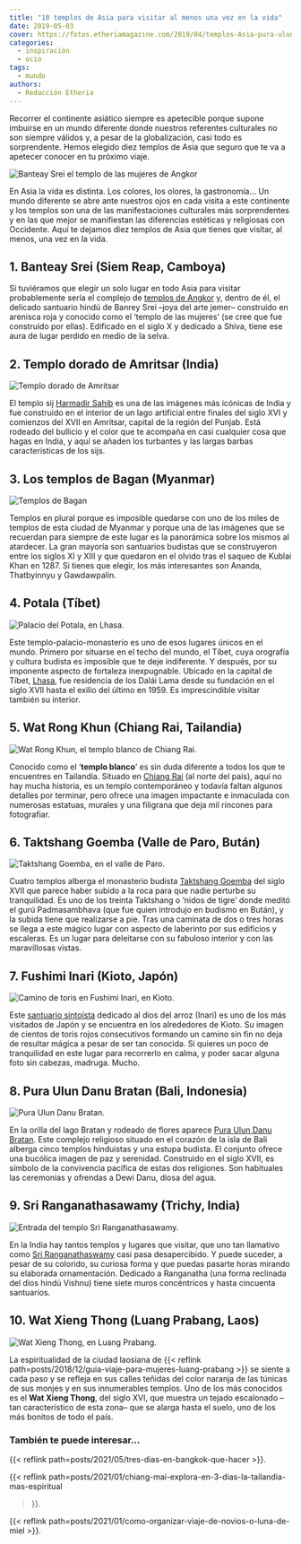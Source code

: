```yaml
---
title: "10 templos de Asia para visitar al menos una vez en la vida"
date: 2019-05-03
cover: https://fotos.etheriamagazine.com/2019/04/templos-Asia-pura-ulun-danu-bratan-Bali.jpg
categories: 
  - inspiración
  - ocio
tags: 
  - mundo
authors: 
  - Redacción Etheria
---
```


Recorrer el continente asiático siempre es apetecible porque supone imbuirse en un mundo diferente donde nuestros referentes culturales no son siempre válidos y, a pesar de la globalización, casi todo es sorprendente. Hemos elegido diez templos de Asia que seguro que te va a apetecer conocer en tu próximo viaje.

![Banteay Srei el templo de las mujeres de Angkor](https://fotos.etheriamagazine.com/2019/04/Templos-Asia-Banteay-Srei-Camboya.jpg "Banteay Srei, el templo de las mujeres de Angkor. © Rolf_52/Adobe Stock")

En Asia la vida es distinta. Los colores, los olores, la gastronomía… Un mundo diferente 
se abre ante nuestros ojos en cada visita a este continente y los templos son una de las 
manifestaciones culturales más sorprendentes y en las que mejor se manifiestan las 
diferencias estéticas y religiosas con Occidente. Aquí te dejamos diez templos de Asia 
que tienes que visitar, al menos, una vez en la vida. 

## 1\. Banteay Srei (Siem Reap, Camboya)

Si tuviéramos que elegir un solo lugar en todo Asia para visitar probablemente sería el 
complejo de [templos de 
Angkor](https://www.tourismcambodia.com/travelguides/provinces/siem-reap.htm) y, dentro 
de él, el delicado santuario hindú de Banrey Srei –joya del arte jemer– construido en 
arenisca roja y conocido como el ‘templo de las mujeres’ (se cree que fue construido por 
ellas). Edificado en el siglo X y dedicado a Shiva, tiene ese aura de lugar perdido en 
medio de la selva. 

## 2\. Templo dorado de Amritsar (India)

![Templo dorado de Amritsar](https://fotos.etheriamagazine.com/2019/04/Templos-Asia-Amritsar.jpg "Templo dorado de Amritsar. © Boris Stroujko/Adobe Stock")

El templo sij [Harmadir Sahib](http://sgpc.net/sri-harmandir-sahib/) es una de las 
imágenes más icónicas de India y fue construido en el interior de un lago artificial 
entre finales del siglo XVI y comienzos del XVII en Amritsar, capital de la región del 
Punjab. Está rodeado del bullicio y el color que te acompaña en casi cualquier cosa que 
hagas en India, y aquí se añaden los turbantes y las largas barbas características de 
los sijs. 

## 3\. Los templos de Bagan (Myanmar)

![Templos de Bagan](https://fotos.etheriamagazine.com/2019/04/Templos-Asia-Bagan-Myanmar.jpg "Templos de Bagan. © Luciano Mortula-LGM/Adobe Stock")

Templos en plural porque es imposible quedarse con uno de los miles de templos de esta 
ciudad de Myanmar y porque una de las imágenes que se recuerdan para siempre de este 
lugar es la panorámica sobre los mismos al atardecer. La gran mayoría son santuarios 
budistas que se construyeron entre los siglos XI y XIII y que quedaron en el olvido tras 
el saqueo de Kublai Khan en 1287. Si tienes que elegir, los más interesantes son Ananda, 
Thatbyinnyu y Gawdawpalin. 

## 4\. Potala (Tíbet)

![Palacio del Potala, en Lhasa.](https://fotos.etheriamagazine.com/2019/04/Templos-Asia-Potala.jpg "Palacio del Potala, en Lhasa. © Enote/Adobe Stock")

Este templo-palacio-monasterio es uno de esos lugares únicos en el mundo. Primero por 
situarse en el techo del mundo, el Tíbet, cuya orografía y cultura budista es imposible 
que te deje indiferente. Y después, por su imponente aspecto de fortaleza inexpugnable. 
Ubicado en la capital de Tíbet, 
[Lhasa](http://www.turismochina.org/web/index.php/destinos/2016-01-13-09-42-49), fue 
residencia de los Dalái Lama desde su fundación en el siglo XVII hasta el exilio del 
último en 1959. Es imprescindible visitar también su interior. 

## 5\. Wat Rong Khun (Chiang Rai, Tailandia)

![Wat Rong Khun, el templo blanco de Chiang Rai.](https://fotos.etheriamagazine.com/2019/04/Templos-Asia-Wat-Rong-Khun-Chiang-Rai.jpg "Wat Rong Khun, el templo blanco de Chiang Rai. © R.M. Nunes/Adobe Stock")

Conocido como el ‘**templo blanco**’ es sin duda diferente a todos los que te encuentres 
en Tailandia. Situado en [Chiang 
Rai](http://www.turismotailandes.com/donde-ir/chiang-rai/) (al norte del país), aquí no 
hay mucha historia, es un templo contemporáneo y todavía faltan algunos detalles por 
terminar, pero ofrece una imagen impactante e inmaculada con numerosas estatuas, murales 
y una filigrana que deja mil rincones para fotografiar. 

## 6\. Taktshang Goemba (Valle de Paro, Bután)

![Taktshang Goemba, en el valle de Paro.](https://fotos.etheriamagazine.com/2019/04/templos-Asia-Taktshang-Goemba-Butan.jpg "Taktshang Goemba, en el valle de Paro. © Mc_noppadol/Adobe Stock")

Cuatro templos alberga el monasterio budista [Taktshang 
Goemba](http://www.parotaktsang.org) del siglo XVII que parece haber subido a la roca 
para que nadie perturbe su tranquilidad. Es uno de los treinta Taktshang o ‘nidos de 
tigre’ donde meditó el gurú Padmasambhava (que fue quien introdujo en budismo en Bután), 
y la subida tiene que realizarse a pie. Tras una caminata de dos o tres horas se llega a 
este mágico lugar con aspecto de laberinto por sus edificios y escaleras. Es un lugar 
para deleitarse con su fabuloso interior y con las maravillosas vistas. 

## 7\. Fushimi Inari (Kioto, Japón)

![Camino de toris en Fushimi Inari, en Kioto.](https://fotos.etheriamagazine.com/2019/04/Templos-Asia-Kyoto.jpg "Camino de toris en Fushimi Inari, en Kioto. © Davian Wijaya")

Este [santuario sintoísta](http://inari.jp/en/) dedicado al dios del arroz (Inari) es 
uno de los más visitados de Japón y se encuentra en los alrededores de Kioto. Su imagen 
de cientos de toris rojos consecutivos formando un camino sin fin no deja de resultar 
mágica a pesar de ser tan conocida. Si quieres un poco de tranquilidad en este lugar 
para recorrerlo en calma, y poder sacar alguna foto sin cabezas, madruga. Mucho. 

## 8\. Pura Ulun Danu Bratan (Bali, Indonesia)

![Pura Ulun Danu Bratan.](https://fotos.etheriamagazine.com/2019/04/templos-Asia-pura-ulun-danu-bratan-Bali.jpg "Pura Ulun Danu Bratan. © Tawatchai1990/Adobe Stock")

En la orilla del lago Bratan y rodeado de flores aparece [Pura Ulun Danu 
Bratan](http://ulundanuberatan.com). Este complejo religioso situado en el corazón de la 
isla de Bali alberga cinco templos hinduistas y una estupa budista. El conjunto ofrece 
una bucólica imagen de paz y serenidad. Construido en el siglo XVII, es símbolo de la 
convivencia pacífica de estas dos religiones. Son habituales las ceremonias y ofrendas a 
Dewi Danu, diosa del agua. 

## 9\. Sri Ranganathasawamy (Trichy, India)

![Entrada del templo Sri Ranganathasawamy.](https://fotos.etheriamagazine.com/2019/04/Templos-Asia-Sri-Ranganathaswamy-Trichy.jpg "Entrada del templo Sri Ranganathasawamy. © Lizavetta/Adobe Stock")

En la India hay tantos templos y lugares que visitar, que uno tan llamativo como [Sri 
Ranganathaswamy](https://srirangam.org) casi pasa desapercibido. Y puede suceder, a 
pesar de su colorido, su curiosa forma y que puedas pasarte horas mirando su elaborada 
ornamentación. Dedicado a Ranganatha (una forma reclinada del dios hindú Vishnu) tiene 
siete muros concéntricos y hasta cincuenta santuarios. 

## 10\. Wat Xieng Thong (Luang Prabang, Laos)

![Wat Xieng Thong, en Luang Prabang.](https://fotos.etheriamagazine.com/2019/04/Templos-Asia-Wat-Xieng-Thong-Luang-Prabang.jpg "Wat Xieng Thong, en Luang Prabang. © Wuttichok/Adobe Stock")

La espiritualidad de la ciudad laosiana de {{< reflink 
path=posts/2018/12/guia-viaje-para-mujeres-luang-prabang >}} se siente a cada paso y se 
refleja en sus calles teñidas del color naranja de las túnicas de sus monjes y en sus 
innumerables templos. Uno de los más conocidos es el **Wat Xieng Thong**, del siglo XVI, 
que muestra un tejado escalonado –tan característico de esta zona– que se alarga hasta 
el suelo, uno de los más bonitos de todo el país. 

### También te puede interesar...

{{< reflink path=posts/2021/05/tres-dias-en-bangkok-que-hacer >}}. 

{{< reflink path=posts/2021/01/chiang-mai-explora-en-3-dias-la-tailandia-mas-espiritual 
>}}. 

{{< reflink path=posts/2021/01/como-organizar-viaje-de-novios-o-luna-de-miel >}}.

